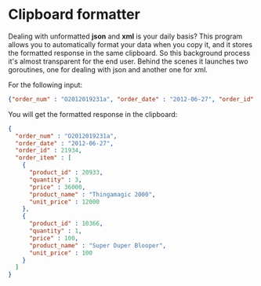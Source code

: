 # Clipboard formatter
Dealing with unformatted **json** and **xml** is your daily basis? 
This program allows you to automatically format your data when you copy it, 
and it stores the formatted response in the same clipboard. So this
background process it's almost transparent for the end user. Behind the scenes
it launches two goroutines, one for dealing with json and another one for xml.

For the following input:
```json
{"order_num" : "O2012019231a", "order_date" : "2012-06-27", "order_id" : 21934, "order_item" : [{"product_id" : 20933, "quantity" : 3, "price" : 36000, "product_name" : "Thingamagic 2000", "unit_price" : 12000}, {"product_id" : 10366, "quantity" : 1, "price" : 100, "product_name" : "Super Duper Blooper", "unit_price" : 100}]}
```
You will get the formatted response in the clipboard:
```json
{
  "order_num" : "O2012019231a",
  "order_date" : "2012-06-27",
  "order_id" : 21934,
  "order_item" : [
    {
      "product_id" : 20933,
      "quantity" : 3,
      "price" : 36000,
      "product_name" : "Thingamagic 2000",
      "unit_price" : 12000
    },
    {
      "product_id" : 10366,
      "quantity" : 1,
      "price" : 100,
      "product_name" : "Super Duper Blooper",
      "unit_price" : 100
    }
  ]
}
```